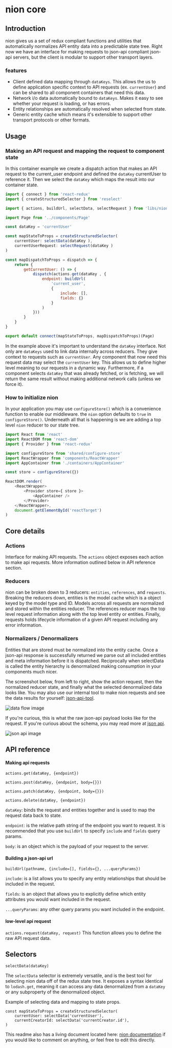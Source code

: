 # nion core

## Introduction
nion gives us a set of redux compliant functions and utilities that automatically normalizes API entity data into a predictable state tree. Right now we have an interface for making requests to json-api compliant json-api servers, but the client is modular to support other transport layers.

### features
* Client defined  data mapping through `dataKeys`. This allows the us to define application specific context to API requests (ex. `currentUser`) and can be shared to all component containers that need this data.
* Network i/o data automatically bound to `dataKeys`. Makes it easy to see whether your request is loading, or has errors.
* Entity relationships are automatically resolved when selected from state.
* Generic entity cache which means it's extensible to support other transport protocols or other formats.

## Usage

### Making an API request and mapping the request to component state
In this container example we create a dispatch action that makes an API request to the current_user endpoint and defined the `dataKey` currentUser to reference it. Then we select the `dataKey` which maps the result into our container state.

```javascript
import { connect } from 'react-redux'
import { createStructuredSelector } from 'reselect'

import { actions, buildUrl, selectData, selectRequest } from 'libs/nion'

import Page from '../components/Page'

const dataKey = 'currentUser'

const mapStateToProps = createStructuredSelector(
    currentUser: selectData(dataKey ),
    currentUserRequest: selectRequest(dataKey )
)

const mapDispatchToProps = dispatch => {
    return {
        getCurrentUser: () => {
            dispatch(actions.get(dataKey , {
                endpoint: buildUrl(
                    'current_user',
                    {
                        include: [],
                        fields: {}
                    }
                )
            }))
        }
    }
}

export default connect(mapStateToProps, mapDispatchToProps)(Page)
```

In the example above it's important to understand the `dataKey` interface. Not only are `dataKeys` used to link data internally across reducers. They give context to requests such as `currentUser`. Any component that now need this request data may select the `currentUser` key. This allows us to define higher level meaning to our requests in a dynamic way. Furthermore, if a component selects `dataKey` that was already fetched, or is fetching, we will return the same result without making additional network calls (unless we force it).


### How to initialize nion
In your application you may use `configureStore()` which is a convenience function to enable our middleware. the `nion` option defaults to `true` in `configureStore()`. Underneath all that is happening is we are adding a top level `nion` reducer to our state tree.

```javascript
import React from 'react'
import ReactDOM from 'react-dom'
import { Provider } from 'react-redux'

import configureStore from 'shared/configure-store'
import ReactWrapper from 'components/ReactWrapper'
import AppContainer from './containers/AppContainer'

const store = configureStore({})

ReactDOM.render(
    <ReactWrapper>
        <Provider store={ store }>
            <AppContainer />
        </Provider>
    </ReactWrapper>,
    document.getElementById('reactTarget')
)
```

## Core details
### Actions
Interface for making API requests. The `actions` object exposes each action to make api requests. More information outlined below in API reference section.

### Reducers
nion can be broken down to 3 reducers: `entities`, `references`, and `requests`. Breaking the reducers down, entities is the model cache which is a object keyed by the model type and ID. Models across all requests are normalized and stored within the entities reducer. The references reducer maps the top level request information along with the top level entity or entities. Finally, requests holds lifecycle information of a given API request including any error information.

### Normalizers / Denormalizers
Entities that are stored must be normalized into the entity cache. Once a json-api response is successfully returned we parse out all included entities and meta information before it is dispatched. Reciprocally when selectData is called the entity hierarchy is denormalized making consumption in your components much nicer.

The screenshot below, from left to right, show the action request, then the normalized reducer state, and finally what the selected denormalized data looks like. You may also use our internal tool to make nion requests and see the data results for yourself: [json-api-tool](https://www.patreon.com/internal/json-api).

![data flow image](https://c4.patreon.com/internal/transformations2.jpg "State Example")

If you're curious, this is what the raw json-api payload looks like for the request. If you're curious about the schema, you may read more at [json api](http://jsonapi.org/).

![json api image](https://c4.patreon.com/internal/json-api.png "Json-api Example")

## API reference

#### Making api requests
`actions.get(dataKey, {endpoint})`

`actions.post(dataKey, {endpoint, body={}})`

`actions.patch(dataKey, {endpoint, body={}})`

`actions.delete(dataKey, {endpoint})`

`dataKey`: binds the request and entities together and is used to map the request data back to state.

`endpoint`: is the relative path string of the endpoint you want to request. It is recommended that you use `buildUrl` to specify `include` and `fields` query params.

`body`: is an object which is the payload of your request to the server.

#### Building a json-api url
`buildUrl(pathname, {include=[], fields={}, ...queryParams})`

`include`: is a list allows you to specify any entity relationships that should be included in the request.

`fields`: is an object that allows you to explicitly define which entity attributes you would want included in the request.

`...queryParams`: any other query params you want included in the endpoint.

#### low-level api request

`actions.request(dataKey, request)`
This function allows you to define the raw API request data.

## Selectors
`selectData(dataKey)`

The `selectData` selector is extremely versatile, and is the best tool for selecting nion data off of the redux state tree. It exposes a syntax identical to `lodash.get`, meaning it can access any data denormalized from a `dataKey` or any subproperty of the denormalized object.

Example of selecting data and mapping to state props.

```
const mapStateToProps = createStructuredSelector(
    currentUser: selectData('currentUser'),
    currentCreatorId: selectData('currentCreator.id'),
)
```

This readme also has a living document located here: [nion documentation](https://patreon.bold.co/post/nion-network-inputoutput-dekauy) if you would like to comment on anything, or feel free to edit this directly.
